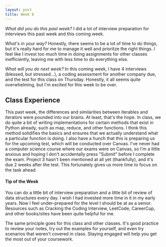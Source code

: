 ```yaml
---
layout: post
title: Week 6
---
```


_What did you do this past week?_ I did a lot of interview preparation for interviews this past week and this coming week. 

_What's in your way?_ Honestly, there seems to be a lot of time to do things, but it's really hard for me to manage it well and prioritze the right things. I feel like I invest too much time in doing assignments for other classes inefficiently, leaving me with less time to do everything else.

_What will you do next week?_ In this coming week, I have 4 interviews (blessed, but stressed...), a coding assessment for another company due, and the test for this class on Thursday. Honestly, it all seems quite overwhelming, but I'm excited for this week to be over.


## Class Experience
This past week, the differences and similarities between iterables and iterators were pounded into our brains. At least, that's the hope. In class, we do quite a bit of writing implementations for certain methods that exist in Python already, such as map, reduce, and other functions. I think this method solidifies the basics and ensures that we actually understand what a particular function is doing. I also have a hunch that this is preparing us for the upcoming test, which will be conducted over Canvas. I've never had a computer science course where our exams were on Canvas, so I'm a little anxious and hoping I don't accidentally press "Submit" before I complete the exam.
Project 3 hasn't been mentioned at all yet (thankfully), and it's due 2 weeks after the test. This fortunately gives us more time to focus on the task ahead.

#### Tip of the Week
You can do a little bit of interview preparation and a little bit of review of data structures every day. I wish I had invested more time in it in my early years. Now I feel under-prepared for the level I should be at as a senior.
Resources such as Cracking the Coding Interview, LeetCode, CareerCup, and other books/sites have been quite helpful for me.

The same principle goes for this class and other classes. It's good practice to review your notes, try out the examples for yourself, and even try scenarios that weren't covered in class. Staying engaged will help you get the most out of your coursework.
